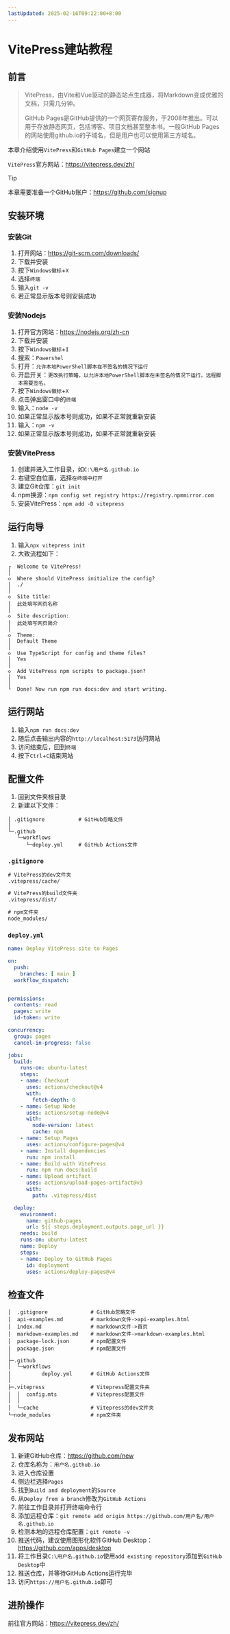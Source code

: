 ```yaml
---
lastUpdated: 2025-02-16T09:22:00+8:00
---
```


# VitePress建站教程

## 前言

> VitePress，由Vite和Vue驱动的静态站点生成器，将Markdown变成优雅的文档，只需几分钟。
>
> GitHub Pages是GitHub提供的一个网页寄存服务，于2008年推出。可以用于存放静态网页，包括博客、项目文档甚至整本书。一般GitHub Pages的网站使用github.io的子域名，但是用户也可以使用第三方域名。

本章介绍使用```VitePress```和```GitHub Pages```建立一个网站

```VitePress```官方网站：<https://vitepress.dev/zh/>

> [!TIP]
> 本章需要准备一个GitHub账户：<https://github.com/signup>

## 安装环境

### 安装Git

1. 打开网站：<https://git-scm.com/downloads/>
2. 下载并安装
3. 按下```Windows徽标```+```X```
4. 选择```终端```
5. 输入```git -v```
6. 若正常显示版本号则安装成功

### 安装Nodejs

1. 打开官方网站：<https://nodejs.org/zh-cn>
2. 下载并安装
3. 按下```Windows徽标```+```I```
4. 搜索：```Powershel```
5. 打开：```允许本地PowerShell脚本在不签名的情况下运行```
6. 开启开关：```更改执行策略，以允许本地PowerShell脚本在未签名的情况下运行。远程脚本需要签名。```
7. 按下```Windows徽标```+```X```
8. 点击弹出窗口中的```终端```
9. 输入：```node -v```
10. 如果正常显示版本号则成功，如果不正常就重新安装
11. 输入：```npm -v```
12. 如果正常显示版本号则成功，如果不正常就重新安装

### 安装VitePress

1. 创建并进入工作目录，如```C:\用户名.github.io```
2. 右键空白位置，选择```在终端中打开```
3. 建立Git仓库：```git init```
4. npm换源：```npm config set registry https://registry.npmmirror.com```
5. 安装VitePress：```npm add -D vitepress```

## 运行向导

1. 输入```npx vitepress init```
2. 大致流程如下：

```ansi{7,10}
┌  Welcome to VitePress!
│
◇  Where should VitePress initialize the config?
│  ./
│
◇  Site title:
│  此处填写网页名称
│
◇  Site description:
│  此处填写网页简介
│
◇  Theme:
│  Default Theme
│
◇  Use TypeScript for config and theme files?
│  Yes
│
◇  Add VitePress npm scripts to package.json?
│  Yes
│
└  Done! Now run npm run docs:dev and start writing.
```

## 运行网站

1. 输入```npm run docs:dev```
2. 随后点击输出内容的```http://localhost:5173```访问网站
3. 访问结束后，回到```终端```
4. 按下```Ctrl```+```C```结束网站

## 配置文件

1. 回到文件夹根目录
2. 新建以下文件：

```ansi
│ .gitignore           # GitHub忽略文件
│
└─.github
   └─workflows
      └─deploy.yml     # GitHub Actions文件
```

### ```.gitignore```

```txt
# VitePress的dev文件夹
.vitepress/cache/

# VitePress的build文件夹
.vitepress/dist/

# npm文件夹
node_modules/
```

### ```deploy.yml```

```yml
name: Deploy VitePress site to Pages

on:
  push:
    branches: [ main ]
  workflow_dispatch:


permissions:
  contents: read
  pages: write
  id-token: write

concurrency:
  group: pages
  cancel-in-progress: false

jobs:
  build:
    runs-on: ubuntu-latest
    steps:
    - name: Checkout
      uses: actions/checkout@v4
      with:
        fetch-depth: 0
    - name: Setup Node
      uses: actions/setup-node@v4
      with:
        node-version: latest
        cache: npm
    - name: Setup Pages
      uses: actions/configure-pages@v4
    - name: Install dependencies
      run: npm install
    - name: Build with VitePress
      run: npm run docs:build
    - name: Upload artifact
      uses: actions/upload-pages-artifact@v3
      with:
        path: .vitepress/dist

  deploy:
    environment:
      name: github-pages
      url: ${{ steps.deployment.outputs.page_url }}
    needs: build
    runs-on: ubuntu-latest
    name: Deploy
    steps:
    - name: Deploy to GitHub Pages
      id: deployment
      uses: actions/deploy-pages@v4
```

## 检查文件

```ansi
│  .gitignore              # GitHub忽略文件
│  api-examples.md         # markdown文件->api-examples.html
│  index.md                # markdown文件->首页
│  markdown-examples.md    # markdown文件->markdown-examples.html
│  package-lock.json       # npm配置文件
│  package.json            # npm配置文件
│
├─.github
│  └─workflows
│          deploy.yml      # GitHub Actions文件
│
├─.vitepress               # Vitepress配置文件夹
│  │  config.mts           # Vitepress配置文件
│  │
│  └─cache                 # Vitepress的dev文件夹
└─node_modules             # npm文件夹
```

## 发布网站

1. 新建GitHub仓库：<https://github.com/new>
2. 仓库名称为：```用户名.github.io```
3. 进入仓库设置
4. 侧边栏选择```Pages```
5. 找到```Build and deployment```的```Source```
6. 从```Deploy from a branch```修改为```GitHub Actions```
7. 前往工作目录并打开终端命令行
8. 添加远程仓库：```git remote add origin https://github.com/用户名/用户名.github.io```
9. 检测本地的远程仓库配置：```git remote -v```
10. 推送代码，建议使用图形化软件GitHub Desktop：<https://github.com/apps/desktop>
11. 将工作目录```C:\用户名.github.io```使用```add existing repository```添加到```GitHub Desktop```中
12. 推送仓库，并等待GitHub Actions运行完毕
13. 访问```https://用户名.github.io```即可

## 进阶操作

前往官方网站：<https://vitepress.dev/zh/>
